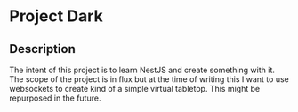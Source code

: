 # Project Dark
## Description

The intent of this project is to learn NestJS and create something with it. The scope of the project is in flux but at the time of writing this I want to use websockets to create kind of a simple virtual tabletop. This might be repurposed in the future.